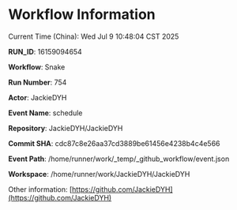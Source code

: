 # Workflow Information

Current Time (China): Wed Jul  9 10:48:04 CST 2025  

**RUN_ID**: 16159094654  

**Workflow**: Snake  

**Run Number**: 754  

**Actor**: JackieDYH  

**Event Name**: schedule  

**Repository**: JackieDYH/JackieDYH  

**Commit SHA**: cdc87c8e26aa37cd3889be61456e4238b4c4e566  

**Event Path**: /home/runner/work/_temp/_github_workflow/event.json  

**Workspace**: /home/runner/work/JackieDYH/JackieDYH  

Other information: [https://github.com/JackieDYH](https://github.com/JackieDYH)
